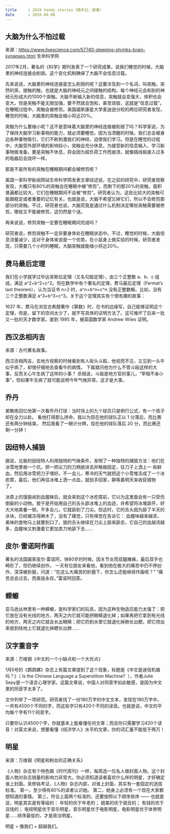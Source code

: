 ```yaml
---
title     : 2018 handy stories（随手记：故事）
date      : 2016-04-08
---
```



## 大脑为什么不怕过载
来源：https://www.livescience.com/57740-sleeping-shrinks-brain-synapses.html 生命科学网

2017年2月，著名的《科学》期刊发表了一个研究成果，说我们睡觉的时候，大脑里的神经连接会削弱。这个变化机制确保了大脑不会信息过载。

先来说说，大脑里的神经连接是怎么削弱的呢？这要涉及到一个名词，叫突触，突然的突，接触的触，也就是大脑的神经元之间接触的结构。每个神经元会和别的神经元形成大约1000个突触。大脑不断输入新的信息，突触就会变强大，体积也会变大。但是突触不能无限加强，要不然就会饱和，甚至烧毁，这就是“信息过载”。在睡眠过程中，突触会被修剪。美国威斯康星大学麦迪逊分校的两位研究者发现，睡觉的时候，大脑里的突触会缩小将近20%。

突触为什么要缩小呢？这不是意味着大脑里的神经连接被削弱了吗？科学家说，为了保持大脑学习新事物的能力，就必须要睡觉。因为当清醒的时候，我们总会被身边各种事物吸引，它们不断刺激我们的神经，迫使我们学习。但是在睡觉的过程中，大脑受外部环境的影响较小，突触会充分休息，为接受新的信息输入、学习新事物做准备。要是突触不休息，将会因为超负荷工作而崩溃，就像插线板接入过多的电器后会烧坏一样。

那是不是所有的突触在睡眠期间都会被修剪呢？

美国一家科学新闻网站生命科学网发表文章综述说，在之前的研究中，研究者观察发现，大概只有80%的突触会在睡眠中被“修剪”。而剩下的那20%的突触，面积普遍都比较大，它们在睡眠期间不会被“修剪”。研究者认为，这些比较大的突触可能跟稳定或者重要的记忆有关。也就是说，大脑不希望忘掉它们，所以不会修剪那部分的突触。不过，研究者也说，大脑究竟是通过什么机制决定哪些突触需要被修剪，哪些又不能被修剪，这仍然是个谜。

再来说说，修剪突触一定要在睡眠期间完成吗？

研究者说，修剪突触不一定非要身体处在睡眠状态中。不过，睡觉的时候，大脑信息流量减少，这对于身体来说是一个优势。在小鼠身上做实验的时候，研究者发现，只需要几个小时的睡眠，大脑突触就能缩小将近20%。


## 费马最后定理
我们在小学就学过毕达哥斯拉定理（又名勾股定理），由三个正整数 a、b、c 组成，满足 a^2+b^2=c^2。但在数学中有个著名的定理，费马最后定理（Fermat’s last theorem），认为当证书 n>2 时，a^n+b^n=c^n 没有正整数解。比如，没有三个正整数满足 a^3+b^3=c^3。关于这个定理其实有个很有趣的故事：

1637 年，费马在浏览古希腊著作《算数》时，在书的边缘写，自己能够证明这个定理，但是，留下的空间太少了，就不写具体的证明方法了。这可难坏了后来一批又一批的天才数学家。直到 1995 年，被英国数学家 Andrew Wiles 证明。


## 西汉丞相丙吉
来源：古代著名故事。

西汉丞相丙吉，去地方视察的时候看到有人街头斗殴，他视而不见，又见到一头牛似乎病了，却很仔细地去查看牛的病情。
下属就问他为什么不管斗殴这样的大事，反而关心牛生病了这样的小事？
丞相说，斗殴是地方官的事儿，“宰相不亲小事”，但如果牛生病了就可能说明今年气候异常，这才是大事。


## 乔丹
某教练回忆他第一次看乔丹打球：当时场上的九个球员只是例行公式，有一个孩子却在全力以赴。
看他打得那么拼命，我以为现在他的球队正以 1 分落后，而比赛还有两分钟结束。
然后我看了一眼计分牌，现在他的球队落后 20 分，而比赛还剩一分钟！


## 因纽特人捕狼
据说，北极的因纽特人利用独特的气候条件，发明了一种独特的捕狼方法：他们在冰雪地里凿一个坑，把一把尖刀的刀柄放进去并略做固定，往刀子上洒上一 些鲜血，然后用冰雪把刀子埋好。不一会儿，寒冷的天气就把这个小雪堆冻成了一个冰疙瘩，最后，他们再往冰堆上洒一点血，就拍手回家，静等着明天来收获猎物 了。

冰原上的饿狼闻到血腥昧后，就会来到这个冰疙瘩前，它以为这里面会有一只受伤倒毙的小动物。狼于是开始用自己的舌头舔冰堆上的血迹，并希望将冰堆舔开，好大大地美餐一顿。不多会儿，它就舔到了刀尖。但这时，它的舌头因为舔了半天的冰块，已经被冻得麻木了，没有了痛觉，只有嗅觉在告诉它： 血腥味越来越浓，美味的食物马上就要到口了。狼的舌头继续在刀尖上舔来舔去，它自己的血越流越多，血腥味又刺激着它更加卖力地舔下去……


## 皮尔·雷诺阿作画
著名的法国画家皮尔·雷诺阿，快80岁的时候，因关节炎而双腿瘫痪，最后双手也畸形了，但仍继续创作。
一天有位朋友来看他，看到他在极大的痛苦中仍不停创作，深深被折服，问道：“在这么大痛苦的折磨下，你怎么还能继续作画呢？”
“痛苦总会过去，而美丽永存。”雷诺阿回答。


## 蝾螈
亚马逊丛林里有一种蝾螈，是科学家们的玩具，因为这种生物适应能力太强了：把它放在没有光线的地方，两天之内它就可能把眼睛退化掉；如果再把它拿到有光线的地方，两天之内它就会长出眼睛；把它扔到水里它就退化掉肺长出鳃，把它捞出来放到陆地上它就退化掉鳃长出肺……


## 汉字重音字
来源：万维钢《中文的一个小缺点和一个大优点》

1月5号的《鹦鹉螺》杂志上有篇文章提到了这个现象，标题是《中文是迷信机器吗？》（ Is the Chinese Language a Superstition Machine?  ），作者Julie Sepy是一个语言心理学家。这篇文章说，中国人对同音字如此敏感，是因为中文里的同音字太多了。

文中列举了一项研究。研究者找了一份180万字的中文文本，发现在180万字中，一共有4500个不同的字，而这些字只有420个不同的读音。也就是说，中文的平均每个字有11个同音字。

只要你认识4500个字，你就基本上能看懂任何文章；而且你只需要学习420个读音！对英文来说，想要看懂《经济学人》水平的文章，你的词汇量不能低于两万！


## 明星
来源：万维钢《明星和粉丝的正确关系》

《人物》杂志有个特色跟《时代周刊》一样，每周选一位名人做封面人物。这个封面人物对杂志销量的影响力非常大。你必须知道读者喜欢什么样的明星，才好确定谁上封面。吴修铭考证，《人物》杂志内部，对谁上封面，其实有一套固定的选拔标准。
第一，至少得有80%的读者认识她。
第二，她身上必须有一个现在大家都想知道的事情。
第三，符合上面两个标准的，还要按照以下顺序排序 —— 也就是说，明星其实是有等级的：
年轻的优于年老的；
貌美的优于貌丑的；
有钱的优于没钱的；
电视明星优于音乐明星，音乐明星优于电影明星，电影明星优于体育明星……排序最低的，才是政治明星。

明星 = 像我们 + 超越我们。
